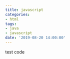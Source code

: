 ```yaml
---
title: javascript
categories:
- html
tags:
- java
- javascript
date: '2019-08-20 14:00:00'
---
```


test code